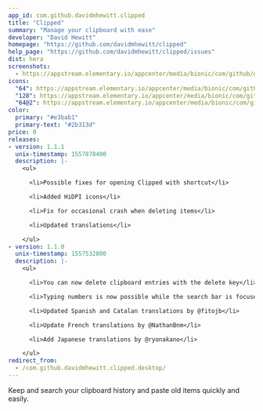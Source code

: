 ```yaml
---
app_id: com.github.davidmhewitt.clipped
title: "Clipped"
summary: "Manage your clipboard with ease"
developer: "David Hewitt"
homepage: "https://github.com/davidmhewitt/clipped"
help_page: "https://github.com/davidmhewitt/clipped/issues"
dist: hera
screenshots:
  - https://appstream.elementary.io/appcenter/media/bionic/com/github/davidmhewitt.clipped/1C8712DE837295E9F26275CD24BD99E6/screenshots/image-1_orig.png
icons:
  "64": https://appstream.elementary.io/appcenter/media/bionic/com/github/davidmhewitt.clipped/1C8712DE837295E9F26275CD24BD99E6/icons/64x64/com.github.davidmhewitt.clipped_com.github.davidmhewitt.clipped.png
  "128": https://appstream.elementary.io/appcenter/media/bionic/com/github/davidmhewitt.clipped/1C8712DE837295E9F26275CD24BD99E6/icons/128x128/com.github.davidmhewitt.clipped_com.github.davidmhewitt.clipped.png
  "64@2": https://appstream.elementary.io/appcenter/media/bionic/com/github/davidmhewitt.clipped/1C8712DE837295E9F26275CD24BD99E6/icons/64x64@2/com.github.davidmhewitt.clipped_com.github.davidmhewitt.clipped.png
color:
  primary: "#e3bab1"
  primary-text: "#2b313d"
price: 0
releases:
- version: 1.1.1
  unix-timestamp: 1557878400
  description: |-
    <ul>

      <li>Possible fixes for opening Clipped with shortcut</li>

      <li>Added HiDPI icons</li>

      <li>Fix for occasional crash when deleting items</li>

      <li>Updated translations</li>

    </ul>
- version: 1.1.0
  unix-timestamp: 1557532800
  description: |-
    <ul>

      <li>You can now delete clipboard entries with the delete key</li>

      <li>Typing numbers is now possible while the search bar is focused</li>

      <li>Updated Spanish and Catalan translations by @fitojb</li>

      <li>Update French translations by @NathanBnm</li>

      <li>Add Japanese translations by @ryonakano</li>

    </ul>
redirect_from:
  - /com.github.davidmhewitt.clipped.desktop/
---
```


<p>Keep and search your clipboard history and paste old items quickly and easily.</p>